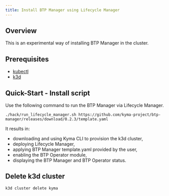 ```yaml
---
title: Install BTP Manager using Lifecycle Manager
---
```


## Overview

This is an experimental way of installing BTP Manager in the cluster. 

## Prerequisites

- [kubectl](https://kubernetes.io/docs/tasks/tools/install-kubectl/)
- [k3d](https://k3d.io)

## Quick-Start - Install script

Use the following command to run the BTP Manager via Lifecycle Manager. 

```shell
./hack/run_lifecycle_manager.sh https://github.com/kyma-project/btp-manager/releases/download/0.2.3/template.yaml
```

It results in:
- downloading and using Kyma CLI to provision the k3d cluster,
- deploying Lifecycle Manager,
- applying BTP Manager template.yaml provided by the user,
- enabling the BTP Operator module,
- displaying the BTP Manager and BTP Operator status.

## Delete k3d cluster

```shell
k3d cluster delete kyma
```